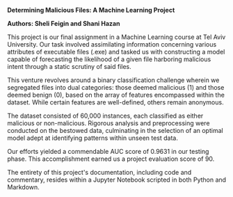 **Determining Malicious Files: A Machine Learning Project**

**Authors: Sheli Feigin and Shani Hazan**

This project is our final assignment in a Machine Learning course at Tel Aviv University.
Our task involved assimilating information concerning various attributes of executable files (.exe) and tasked us with constructing a model capable of forecasting the likelihood of a given file harboring malicious intent through a static scrutiny of said files.

This venture revolves around a binary classification challenge wherein we segregated files into dual categories: those deemed malicious (1) and those deemed benign (0), based on the array of features encompassed within the dataset. While certain features are well-defined, others remain anonymous. 

The dataset consisted of 60,000 instances, each classified as either malicious or non-malicious. Rigorous analysis and preprocessing were conducted on the bestowed data, culminating in the selection of an optimal model adept at identifying patterns within unseen test data.

Our efforts yielded a commendable AUC score of 0.9631 in our testing phase. This accomplishment earned us a project evaluation score of 90.

The entirety of this project's documentation, including code and commentary, resides within a Jupyter Notebook scripted in both Python and Markdown.
